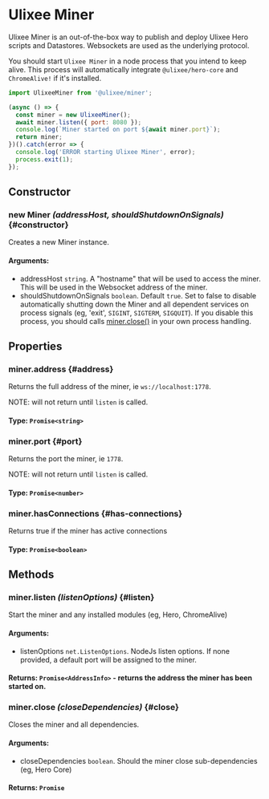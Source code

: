 # Ulixee Miner

Ulixee Miner is an out-of-the-box way to publish and deploy Ulixee Hero scripts and Datastores. Websockets are used as the underlying protocol.

You should start `Ulixee Miner` in a node process that you intend to keep alive. This process will automatically integrate `@ulixee/hero-core` and `ChromeAlive!` if it's installed.

```js
import UlixeeMiner from '@ulixee/miner';

(async () => {
  const miner = new UlixeeMiner();
  await miner.listen({ port: 8080 });
  console.log(`Miner started on port ${await miner.port}`);
  return miner;
})().catch(error => {
  console.log('ERROR starting Ulixee Miner', error);
  process.exit(1);
});
```

## Constructor

### new Miner _(addressHost, shouldShutdownOnSignals)_ {#constructor}

Creates a new Miner instance.

#### **Arguments**:

- addressHost `string`. A "hostname" that will be used to access the miner. This will be used in the Websocket address of the miner.
- shouldShutdownOnSignals `boolean`. Default `true`. Set to false to disable automatically shutting down the Miner and all dependent services on process signals (eg, 'exit', `SIGINT`, `SIGTERM`, `SIGQUIT`). If you disable this process, you should calls [miner.close()](#close) in your own process handling. 

## Properties

### miner.address {#address}

Returns the full address of the miner, ie `ws://localhost:1778`.

NOTE: will not return until `listen` is called.

#### **Type**: `Promise<string>`

### miner.port {#port}

Returns the port the miner, ie `1778`.

NOTE: will not return until `listen` is called.

#### **Type**: `Promise<number>`

### miner.hasConnections {#has-connections}

Returns true if the miner has active connections

#### **Type**: `Promise<boolean>`

## Methods

### miner.listen _(listenOptions)_ {#listen}

Start the miner and any installed modules (eg, Hero, ChromeAlive)

#### **Arguments**:

- listenOptions `net.ListenOptions`. NodeJs listen options. If none provided, a default port will be assigned to the miner.

#### **Returns**: `Promise<AddressInfo>` - returns the address the miner has been started on.

### miner.close _(closeDependencies)_ {#close}

Closes the miner and all dependencies.

#### **Arguments**:

- closeDependencies `boolean`. Should the miner close sub-dependencies (eg, Hero Core)

#### **Returns**: `Promise`
